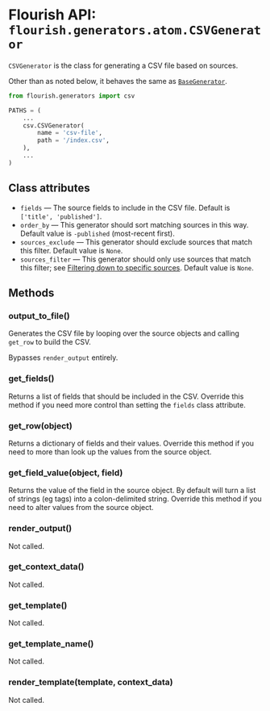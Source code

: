 # Flourish API: `flourish.generators.atom.CSVGenerator`

`CSVGenerator` is the class for generating a CSV file based on sources.

Other than as noted below, it behaves the same as
[`BaseGenerator`](/api-flourish-generators-base/).

```python
from flourish.generators import csv

PATHS = (
    ...
    csv.CSVGenerator(
        name = 'csv-file',
        path = '/index.csv',
    ),
    ...
)

```


## Class attributes

  * `fields` — The source fields to include in the CSV file. Default
    is `['title', 'published']`.
  * `order_by` — This generator should sort matching sources in this way.
    Default value is `-published` (most-recent first).
  * `sources_exclude` — This generator should exclude sources that match
    this filter. Default value is `None`.
  * `sources_filter` — This generator should only use sources that match
    this filter; see
    [Filtering down to specific sources](/api-flourish/#filtering-down-to-specific-sources).
    Default value is `None`.


## Methods

### output_to_file()

Generates the CSV file by looping over the source objects and calling 
`get_row` to build the CSV.

Bypasses `render_output` entirely.

### get_fields()

Returns a list of fields that should be included in the CSV. Override
this method if you need more control than setting the `fields` class
attribute.

### get_row(object)

Returns a dictionary of fields and their values. Override this method
if you need to more than look up the values from the source object.

### get_field_value(object, field)

Returns the value of the field in the source object. By default will turn
a list of strings (eg tags) into a colon-delimited string. Override this
method if you need to alter values from the source object.

### render_output()

Not called.

### get_context_data()

Not called.

### get_template()

Not called.

### get_template_name()

Not called.

### render_template(template, context_data)

Not called.
